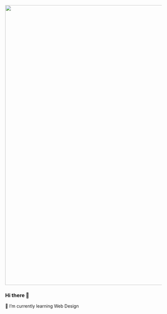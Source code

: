 <img width="900px" src ="https://images.pexels.com/photos/374147/pexels-photo-374147.jpeg?auto=compress&cs=tinysrgb&dpr=3&h=750&w=1260">

### Hi there 👋
🌱 I’m currently learning Web Design
<!--
**damoah2/damoah2** is a ✨ _special_ ✨ repository because its `README.md` (this file) appears on your GitHub profile.

Here are some ideas to get you started:

- 🔭 I’m currently working on ...
- 
- 👯 I’m looking to collaborate on ...
- 🤔 I’m looking for help with ...
- 💬 Ask me about ...
- 📫 How to reach me: ...
- 😄 Pronouns: ...
- ⚡ Fun fact: ...
-->
